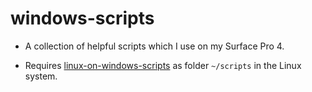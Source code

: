 # windows-scripts

* A collection of helpful scripts which I use on my Surface Pro 4.

* Requires [linux-on-windows-scripts](https://github.com/eidoom/linux-on-windows-scripts) as folder `~/scripts` in the Linux system.
